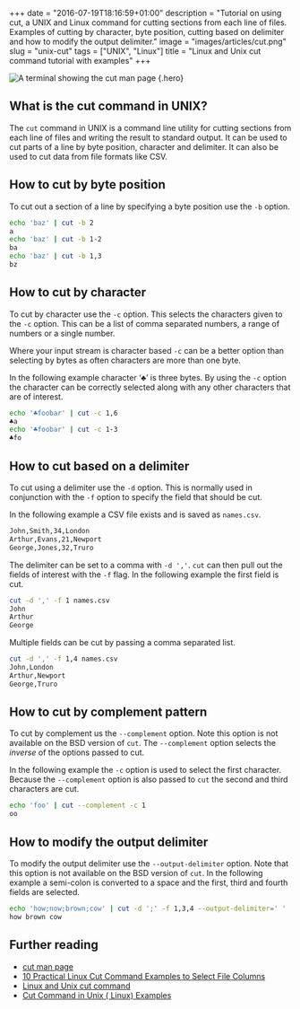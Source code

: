 +++
date = "2016-07-19T18:16:59+01:00"
description = "Tutorial on using cut, a UNIX and Linux command for cutting sections from each line of files. Examples of cutting by character, byte position, cutting based on delimiter and how to modify the output delimiter."
image = "images/articles/cut.png"
slug = "unix-cut"
tags = ["UNIX", "Linux"]
title = "Linux and Unix cut command tutorial with examples"
+++

<!-- prettier-ignore -->
![A terminal showing the cut man page](/images/articles/cut.png)
{.hero}

## What is the cut command in UNIX?

The `cut` command in UNIX is a command line utility for cutting sections from
each line of files and writing the result to standard output. It can be used to
cut parts of a line by byte position, character and delimiter. It can also be
used to cut data from file formats like CSV.

## How to cut by byte position

To cut out a section of a line by specifying a byte position use the `-b`
option.

```sh
echo 'baz' | cut -b 2
a
echo 'baz' | cut -b 1-2
ba
echo 'baz' | cut -b 1,3
bz
```

## How to cut by character

To cut by character use the `-c` option. This selects the characters given to
the `-c` option. This can be a list of comma separated numbers, a range of
numbers or a single number.

Where your input stream is character based `-c` can be a better option than
selecting by bytes as often characters are more than one byte.

In the following example character ‘♣’ is three bytes. By using the `-c` option
the character can be correctly selected along with any other characters that are
of interest.

```sh
echo '♣foobar' | cut -c 1,6
♣a
echo '♣foobar' | cut -c 1-3
♣fo
```

## How to cut based on a delimiter

To cut using a delimiter use the `-d` option. This is normally used in
conjunction with the `-f` option to specify the field that should be cut.

In the following example a CSV file exists and is saved as `names.csv`.

```sh
John,Smith,34,London
Arthur,Evans,21,Newport
George,Jones,32,Truro
```

The delimiter can be set to a comma with `-d ','`. `cut` can then pull out the
fields of interest with the `-f` flag. In the following example the first field
is cut.

```sh
cut -d ',' -f 1 names.csv
John
Arthur
George
```

Multiple fields can be cut by passing a comma separated list.

```sh
cut -d ',' -f 1,4 names.csv
John,London
Arthur,Newport
George,Truro
```

## How to cut by complement pattern

To cut by complement us the `--complement` option. Note this option is not
available on the BSD version of `cut`. The `--complement` option selects the
_inverse_ of the options passed to cut.

In the following example the `-c` option is used to select the first character.
Because the `--complement` option is also passed to `cut` the second and third
characters are cut.

```sh
echo 'foo' | cut --complement -c 1
oo
```

## How to modify the output delimiter

To modify the output delimiter use the `--output-delimiter` option. Note that
this option is not available on the BSD version of `cut`. In the following
example a semi-colon is converted to a space and the first, third and fourth
fields are selected.

```sh
echo 'how;now;brown;cow' | cut -d ';' -f 1,3,4 --output-delimiter=' '
how brown cow
```

## Further reading

- [cut man page](http://linux.die.net/man/1/cut)
- [10 Practical Linux Cut Command Examples to Select File Columns](http://www.thegeekstuff.com/2013/06/cut-command-examples)
- [Linux and Unix cut command](http://www.computerhope.com/unix/ucut.htm)
- [Cut Command in Unix ( Linux) Examples](http://www.folkstalk.com/2012/02/cut-command-in-unix-linux-examples.html)
